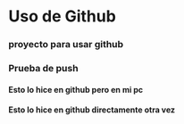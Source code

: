 # Uso de Github

### proyecto para usar github

### Prueba de push

#### Esto lo hice en github pero en mi pc
#### Esto lo hice en github directamente otra vez
